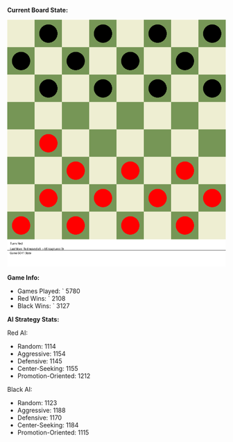 
**Current Board State:**  
<!-- START_GIF -->
![Checkers Game](./checkers_game.gif)
<!-- END_GIF -->

**Game Info:**  
- Games Played: `<!-- GAMES_PLAYED --> 5780
- Red Wins: `<!-- RED_WINS --> 2108
- Black Wins: `<!-- BLACK_WINS --> 3127

<!-- AI_STATS -->
**AI Strategy Stats:**

Red AI:
- Random: 1114
- Aggressive: 1154
- Defensive: 1145
- Center-Seeking: 1155
- Promotion-Oriented: 1212

Black AI:
- Random: 1123
- Aggressive: 1188
- Defensive: 1170
- Center-Seeking: 1184
- Promotion-Oriented: 1115
